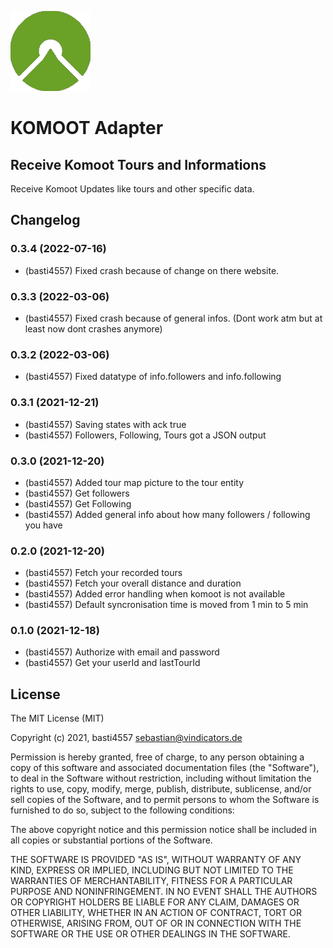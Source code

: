 ![Logo](admin/komoot.png)

# KOMOOT Adapter

## Receive Komoot Tours and Informations

Receive Komoot Updates like tours and other specific data.
 

## Changelog

### 0.3.4 (2022-07-16)
* (basti4557) Fixed crash because of change on there website.

### 0.3.3 (2022-03-06)
* (basti4557) Fixed crash because of general infos. (Dont work atm but at least now dont crashes anymore)

### 0.3.2 (2022-03-06)
* (basti4557) Fixed datatype of info.followers and info.following

### 0.3.1 (2021-12-21)
* (basti4557) Saving states with ack true
* (basti4557) Followers, Following, Tours got a JSON output

### 0.3.0 (2021-12-20)
* (basti4557) Added tour map picture to the tour entity
* (basti4557) Get followers
* (basti4557) Get Following
* (basti4557) Added general info about how many followers / following you have

### 0.2.0 (2021-12-20)
* (basti4557) Fetch your recorded tours
* (basti4557) Fetch your overall distance and duration
* (basti4557) Added error handling when komoot is not available
* (basti4557) Default syncronisation time is moved from 1 min to 5 min

### 0.1.0 (2021-12-18)
* (basti4557) Authorize with email and password
* (basti4557) Get your userId and lastTourId


## License

The MIT License (MIT)

Copyright (c) 2021, basti4557 <sebastian@vindicators.de>

Permission is hereby granted, free of charge, to any person obtaining a copy
of this software and associated documentation files (the "Software"), to deal
in the Software without restriction, including without limitation the rights
to use, copy, modify, merge, publish, distribute, sublicense, and/or sell
copies of the Software, and to permit persons to whom the Software is
furnished to do so, subject to the following conditions:

The above copyright notice and this permission notice shall be included in
all copies or substantial portions of the Software.

THE SOFTWARE IS PROVIDED "AS IS", WITHOUT WARRANTY OF ANY KIND, EXPRESS OR
IMPLIED, INCLUDING BUT NOT LIMITED TO THE WARRANTIES OF MERCHANTABILITY,
FITNESS FOR A PARTICULAR PURPOSE AND NONINFRINGEMENT. IN NO EVENT SHALL THE
AUTHORS OR COPYRIGHT HOLDERS BE LIABLE FOR ANY CLAIM, DAMAGES OR OTHER
LIABILITY, WHETHER IN AN ACTION OF CONTRACT, TORT OR OTHERWISE, ARISING FROM,
OUT OF OR IN CONNECTION WITH THE SOFTWARE OR THE USE OR OTHER DEALINGS IN
THE SOFTWARE.